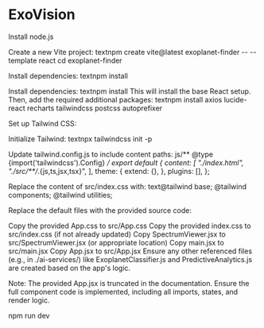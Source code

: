 # ExoVision
Install node.js

Create a new Vite project:
textnpm create vite@latest exoplanet-finder -- --template react
cd exoplanet-finder

Install dependencies:
textnpm install

Install dependencies:
textnpm install
This will install the base React setup. Then, add the required additional packages:
textnpm install axios lucide-react recharts tailwindcss postcss autoprefixer


Set up Tailwind CSS:

Initialize Tailwind:
textnpx tailwindcss init -p

Update tailwind.config.js to include content paths:
js/** @type {import('tailwindcss').Config} */
export default {
  content: [
    "./index.html",
    "./src/**/*.{js,ts,jsx,tsx}",
  ],
  theme: {
    extend: {},
  },
  plugins: [],
};

Replace the content of src/index.css with:
text@tailwind base;
@tailwind components;
@tailwind utilities;




Replace the default files with the provided source code:

Copy the provided App.css to src/App.css
Copy the provided index.css to src/index.css (if not already updated)
Copy SpectrumViewer.jsx to src/SpectrumViewer.jsx (or appropriate location)
Copy main.jsx to src/main.jsx
Copy App.jsx to src/App.jsx
Ensure any other referenced files (e.g., in ./ai-services/) like ExoplanetClassifier.js and PredictiveAnalytics.js are created based on the app's logic.

Note: The provided App.jsx is truncated in the documentation. Ensure the full component code is implemented, including all imports, states, and render logic.

npm run dev

